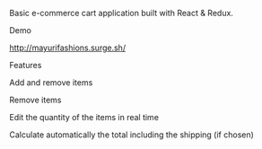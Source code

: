 Basic e-commerce cart application built with React & Redux.

Demo

http://mayurifashions.surge.sh/

Features

Add and remove items

Remove items

Edit the quantity of the items in real time

Calculate automatically the total including the shipping (if chosen)
